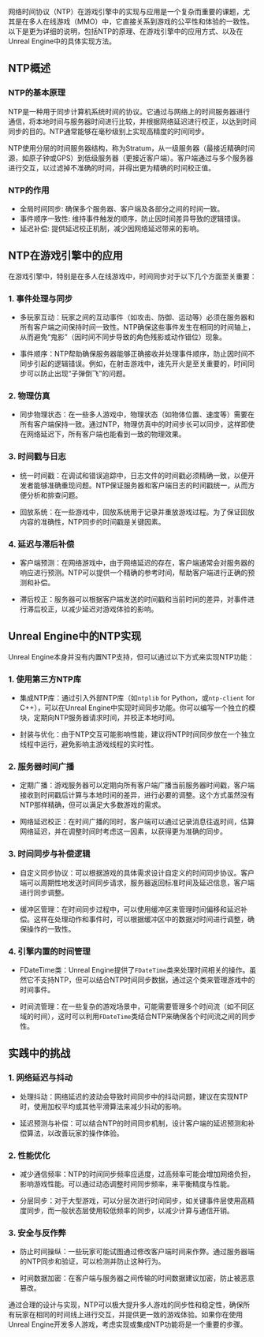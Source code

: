网络时间协议（NTP）在游戏引擎中的实现与应用是一个复杂而重要的课题，尤其是在多人在线游戏（MMO）中，它直接关系到游戏的公平性和体验的一致性。以下是更为详细的说明，包括NTP的原理、在游戏引擎中的应用方式、以及在Unreal Engine中的具体实现方法。

## NTP概述

### NTP的基本原理

NTP是一种用于同步计算机系统时间的协议。它通过与网络上的时间服务器进行通信，将本地时间与服务器时间进行比较，并根据网络延迟进行校正，以达到时间同步的目的。NTP通常能够在毫秒级别上实现高精度的时间同步。

NTP使用分层的时间服务器结构，称为Stratum，从一级服务器（最接近精确时间源，如原子钟或GPS）到低级服务器（更接近客户端）。客户端通过与多个服务器进行交互，以过滤掉不准确的时间，并得出更为精确的时间校正值。

### NTP的作用

- 全局时间同步: 确保多个服务器、客户端及各部分之间的时间一致。
- 事件顺序一致性: 维持事件触发的顺序，防止因时间差异导致的逻辑错误。
- 延迟补偿: 提供延迟校正机制，减少因网络延迟带来的影响。

## NTP在游戏引擎中的应用

在游戏引擎中，特别是在多人在线游戏中，时间同步对于以下几个方面至关重要：

### 1. 事件处理与同步

- 多玩家互动：玩家之间的互动事件（如攻击、防御、运动等）必须在服务器和所有客户端之间保持时间一致性。NTP确保这些事件发生在相同的时间轴上，从而避免“鬼影”（因时间不同步导致的角色残影或动作错位）现象。

- 事件顺序：NTP帮助确保服务器能够正确接收并处理事件顺序，防止因时间不同步引起的逻辑错误。例如，在射击游戏中，谁先开火是至关重要的，时间同步可以防止出现“子弹倒飞”的问题。

### 2. 物理仿真

- 同步物理状态：在一些多人游戏中，物理状态（如物体位置、速度等）需要在所有客户端保持一致。通过NTP，物理仿真中的时间步长可以同步，这样即使在网络延迟下，所有客户端也能看到一致的物理效果。

### 3. 时间戳与日志

- 统一时间戳：在调试和错误追踪中，日志文件的时间戳必须精确一致，以便开发者能够准确重现问题。NTP保证服务器和客户端日志的时间戳统一，从而方便分析和排查问题。

- 回放系统：在一些游戏中，回放系统用于记录并重放游戏过程。为了保证回放内容的准确性，NTP同步的时间戳是关键因素。

### 4. 延迟与滞后补偿

- 客户端预测：在网络游戏中，由于网络延迟的存在，客户端通常会对服务器的响应进行预测。NTP可以提供一个精确的参考时间，帮助客户端进行正确的预测和补偿。

- 滞后校正：服务器可以根据客户端发送的时间戳和当前时间的差异，对事件进行滞后校正，以减少延迟对游戏体验的影响。

## Unreal Engine中的NTP实现

Unreal Engine本身并没有内置NTP支持，但可以通过以下方式来实现NTP功能：

### 1. 使用第三方NTP库

- 集成NTP库：通过引入外部NTP库（如`ntplib` for Python，或`ntp-client` for C++），可以在Unreal Engine中实现时间同步功能。你可以编写一个独立的模块，定期向NTP服务器请求时间，并校正本地时间。

- 封装与优化：由于NTP交互可能影响性能，建议将NTP时间同步放在一个独立线程中运行，避免影响主游戏线程的实时性。

### 2. 服务器时间广播

- 定期广播：游戏服务器可以定期向所有客户端广播当前服务器时间戳，客户端接收到时间戳后计算与本地时间的差异，进行必要的调整。这个方式虽然没有NTP那样精确，但可以满足大多数游戏的需求。

- 网络延迟校正：在时间广播的同时，客户端可以通过记录消息往返时间，估算网络延迟，并在调整时间时考虑这一因素，以获得更为准确的同步。

### 3. 时间同步与补偿逻辑

- 自定义同步协议：可以根据游戏的具体需求设计自定义的时间同步协议。客户端可以周期性地发送时间同步请求，服务器返回标准时间及延迟信息，客户端进行同步调整。

- 缓冲区管理：在时间同步过程中，可以使用缓冲区来管理时间偏移和延迟补偿。这样在处理动作和事件时，可以根据缓冲区中的数据对时间进行调整，确保操作的一致性。

### 4. 引擎内置的时间管理

- FDateTime类：Unreal Engine提供了`FDateTime`类来处理时间相关的操作。虽然它不支持NTP，但可以结合NTP时间同步数据，通过这个类来管理游戏中的时间事件。

- 时间流管理：在一些复杂的游戏场景中，可能需要管理多个时间流（如不同区域的时间），这时可以利用`FDateTime`类结合NTP来确保各个时间流之间的同步性。

## 实践中的挑战

### 1. 网络延迟与抖动

- 处理抖动：网络延迟的波动会导致时间同步中的抖动问题，建议在实现NTP时，使用加权平均或其他平滑算法来减少抖动的影响。

- 延迟预测与补偿：可以结合NTP的时间同步机制，设计客户端的延迟预测和补偿算法，以改善玩家的操作体验。

### 2. 性能优化

- 减少通信频率：NTP的时间同步频率应适度，过高频率可能会增加网络负担，影响游戏性能。可以通过动态调整时间同步频率，来平衡精度与性能。

- 分层同步：对于大型游戏，可以分层次进行时间同步，如关键事件层使用高精度同步，而一般状态层使用较低频率的同步，以减少计算与通信开销。

### 3. 安全与反作弊

- 防止时间操纵：一些玩家可能试图通过修改客户端时间来作弊。通过服务器端的NTP同步和验证，可以检测并防止这种行为。

- 时间数据加密：在客户端与服务器之间传输的时间数据建议加密，防止被恶意篡改。

通过合理的设计与实现，NTP可以极大提升多人游戏的同步性和稳定性，确保所有玩家在相同的时间线上进行交互，并提供更一致的游戏体验。如果你在使用Unreal Engine开发多人游戏，考虑实现或集成NTP功能将是一个重要的步骤。